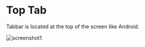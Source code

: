 # Top Tab

Tabbar is located at the top of the screen like Android.
  
  
![screenshot1](https://user-images.githubusercontent.com/34932349/104671216-b8724a80-5720-11eb-8b4e-39f8d148e811.png)

